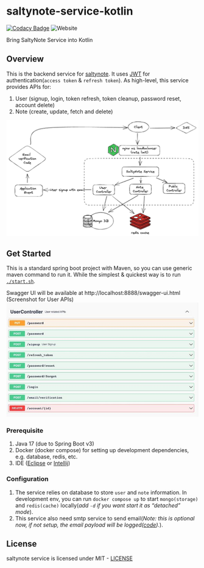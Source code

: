 # saltynote-service-kotlin

[![Codacy Badge](https://app.codacy.com/project/badge/Grade/c8d2d08e89f54d85a852586dd927dc1a)](https://app.codacy.com/gh/SaltyNote/saltynote-service-kotlin/dashboard?utm_source=gh&utm_medium=referral&utm_content=&utm_campaign=Badge_grade)
![Website](https://img.shields.io/website?label=service&url=https%3A%2F%2Fapi.saltynote.com)

Bring SaltyNote Service into Kotlin

## Overview

This is the backend service for [saltynote](https://saltynote.com). It
uses [JWT](https://auth0.com/docs/tokens/json-web-tokens) for authentication(`access token` & `refresh token`). As high-level, this service provides
APIs for:

1. User (signup, login, token refresh, token cleanup, password reset, account delete)
2. Note (create, update, fetch and delete)

![overview](https://raw.githubusercontent.com/SaltyNote/saltynote-service/master/docs/images/overview.png)


## Get Started

This is a standard spring boot project with Maven, so you can use generic maven command to run it. While the simplest &
quickest way is to run [`./start.sh`](./start.sh).

Swagger UI will be available at http://localhost:8888/swagger-ui.html (Screenshot for User APIs)
![swagger-ui](https://raw.githubusercontent.com/SaltyNote/saltynote-service/master/docs/images/swagger-ui.jpg)

### Prerequisite

1. Java 17 (due to Spring Boot v3)
2. Docker (docker compose) for setting up development dependencies, e.g. database, redis, etc.
3. IDE ([Eclipse](https://www.eclipse.org/) or [Intellij](https://www.jetbrains.com/idea/))

### Configuration

1. The service relies on database to store `user` and `note` information. In development env, you can run `docker compose up`
   to start `mongo(storage)` and `redis(cache)` locally(*add `-d` if you want start it as “detached” mode*).
2. This service also need smtp service to send email(*Note: this is optional now, if not setup, the email payload will
   be logged([code](src/main/java/com/saltynote/service/event/EmailEventListener.java#L50-L55)).*).

## License

saltynote service is licensed under MIT - [LICENSE](./LICENSE)
